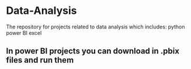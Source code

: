 # Data-Analysis
The repository for projects related to data analysis which includes:
python
power BI
excel

## In power BI projects you can download in .pbix files and run them
